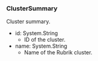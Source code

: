 ### ClusterSummary
Cluster summary.

- id: System.String
  - ID of the cluster.
- name: System.String
  - Name of the Rubrik cluster.
